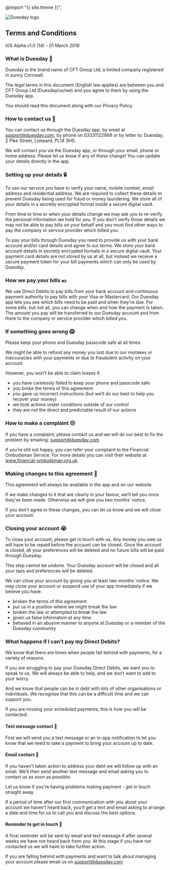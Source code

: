 ---
---

@import "{{ site.theme }}";

![Duesday logo](http://duesday.com/img/logo-duesday-full-colour@2x.png)

## Terms and Conditions

iOS Alpha v1.0 (14) - 01 March 2018
### What is Duesday 🤔

Duesday is the brand name of CFT Group Ltd, a limited company registered in sunny Cornwall.

The legal terms in this document (English law applies) are between you and CFT Group Ltd (Duesday/us/we) and you agree to them by using the Duesday app.

You should read this document along with our Privacy Policy.
### How to contact us 💬

You can contact us through the Duesday app, by email at support@duesday.com, by phone on 03331122999 or by letter to: Duesday, 2 Pike Street, Liskeard, PL14 3HS.

We will contact you via the Duesday app, or through your email, phone or home address. Please let us know if any of these change! You can update your details directly in the app.
### Setting up your details 🔒

To use our service you have to verify your name, mobile number, email address and residential address. We are required to collect these details to prevent Duesday being used for fraud or money laundering. We store all of your details in a secretly encrypted format inside a secure digital vault.

From time to time or when your details change we may ask you to re-verify the personal information we hold for you. If you don't verify those details we may not be able to pay bills on your behalf and you must find other ways to pay the company or service provider which billed you. 

To pay your bills through Duesday you need to provide us with your bank account and/or card details and agree to our terms. We store your bank account details in secretly encrypted formats in a secure digital vault. Your payment card details are not stored by us at all, but instead we receive a secure payment token for your bill payments which can only be used by Duesday.
### How we pay your bills 💷

We use Direct Debits to pay bills from your bank account and continuous payment authority to pay bills with your Visa or Mastercard. Our Duesday app lets you see which bills need to be paid and when they're due. For some bills, but not all, you can change when and how the payment is taken. The amount you pay will be transferred to our Duesday account and from there to the company or service provider which billed you. 


### If something goes wrong 😱

Please keep your phone and Duesday passcode safe at all times.

We might be able to refund any money you lost due to our mistakes or inaccuracies with your payments or due to fraudulent activity on your account.

However, you won’t be able to claim losses if:

- you have carelessly failed to keep your phone and passcode safe
- you broke the terms of this agreement
- you gave us incorrect instructions (but we’ll do our best to help you recover your money)
- we took actions under conditions outside of our control
- they are not the direct and predictable result of our actions

### How to make a complaint 😔

If you have a complaint, please contact us and we will do our best to fix the problem by emailing: support@duesday.com.

If you’re still not happy, you can refer your complaint to the Financial Ombudsman Service. For more details you can visit their website at www.financial-ombudsman.org.uk.
### Making changes to this agreement 📝

This agreement will always be available in the app and on our website.

If we make changes to it that are clearly in your favour, we’ll tell you once they’ve been made. Otherwise we will give you two months’ notice.

If you don’t agree to these changes, you can let us know and we will close your account.
### Closing your account 😭

To close your account, please get in touch with us. Any money you owe us will have to be repaid before the account can be closed. Once the account is closed, all your preferences will be deleted and no future bills will be paid through Duesday.

This step cannot be undone. Your Duesday account will be closed and all your taps and preferences will be deleted.

We can close your account by giving you at least two months’ notice. We may close your account or suspend use of your app immediately if we believe you have:

- broken the terms of this agreement
- put us in a position where we might break the law
- broken the law or attempted to break the law
- given us false information at any time
- behaved in an abusive manner to anyone at Duesday or a member of the Duesday community

### What happens if I can’t pay my Direct Debits?
We know that there are times when people fall behind with payments, for a variety of reasons.

If you are struggling to pay your Duesday Direct Debits, we want you to speak to us. We will always be able to help, and we don’t want to add to your worry.

And we know that people can be in debt with lots of other organisations or individuals. We recognise that this can be a difficult time and we can support you.

If you are missing your scheduled payments, this is how you will be contacted:

#### Text message contact 📩
First we will send you a text message or an in-app notification to let you know that we need to take a payment to bring your account up to date.


#### Email contact 📩
If you haven't taken action to address your debt we will follow up with an email.
We’ll then send another text message and email asking you to contact us as soon as possible.

Let us know if you're having problems making payment - get in touch straight away.

If a period of time after our first communication with you about your account we haven’t heard back, you’ll get a text and email asking to arrange a date and time for us to call you and discuss the best options.

#### Reminder to get in touch 📆

A final reminder will be sent by email and text message if after several weeks we have not heard back from you. At this stage if you have not contacted us we will have to take further action.

If you are falling behind with payments and want to talk about managing your account please email us on support@duesday.com
